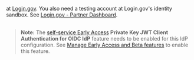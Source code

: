 at [Login.gov](https://secure.login.gov/). You also need a testing account at Login.gov's identity sandbox. See [Login.gov - Partner Dashboard](https://dashboard.int.identitysandbox.gov/).
<br><br>
> **Note:** The [self-service Early Access](/docs/concepts/feature-lifecycle-management/#self-service-features) **Private Key JWT Client Authentication for OIDC IdP** feature needs to be enabled for this IdP configuration. See [Manage Early Access and Beta features](https://help.okta.com/okta_help.htm?id=ext_secur_manage_ea_bata) to enable this feature. <ApiLifecycle access="ea" />
<!-- Need SUPPORT_PRIVATE_KEY_JWT_FOR_OIDC_IDP FF enabled -->